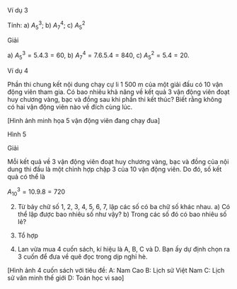 Ví dụ 3

Tính: a) $A_5^3$;          b) $A_7^4$;          c) $A_5^2$

Giải

a) $A_5^3 = 5.4.3 = 60$,     b) $A_7^4 = 7.6.5.4 = 840$,     c) $A_5^2 = 5.4 = 20$.

Ví dụ 4

Phần thi chung kết nội dung chạy cự li 1 500 m của một giải đấu có 10 vận động viên tham gia. Có bao nhiêu khả năng về kết quả 3 vận động viên đoạt huy chương vàng, bạc và đồng sau khi phần thi kết thúc? Biết rằng không có hai vận động viên nào về đích cùng lúc.

[Hình ảnh minh họa 5 vận động viên đang chạy đua]

Hình 5

Giải

Mỗi kết quả về 3 vận động viên đoạt huy chương vàng, bạc và đồng của nội dung thi đấu là một chỉnh hợp chập 3 của 10 vận động viên. Do đó, số kết quả có thể là

$A_{10}^3 = 10.9.8 = 720$

2. Từ bảy chữ số 1, 2, 3, 4, 5, 6, 7, lập các số có ba chữ số khác nhau.
a) Có thể lập được bao nhiêu số như vậy?
b) Trong các số đó có bao nhiêu số lẻ?

3. Tổ hợp

3. Lan vừa mua 4 cuốn sách, kí hiệu là A, B, C và D. Bạn ấy dự định chọn ra 3 cuốn để đưa về quê đọc trong dịp nghỉ hè.

[Hình ảnh 4 cuốn sách với tiêu đề:
A: Nam Cao
B: Lịch sử Việt Nam
C: Lịch sử văn minh thế giới
D: Toán học vì sao]